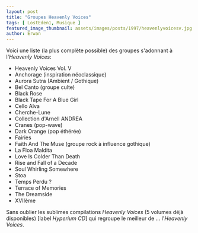 ```yaml
---
layout: post
title: "Groupes Heavenly Voices"
tags: [ LostEden1, Musique ]
featured_image_thumbnail: assets/images/posts/1997/heavenlyvoicesv.jpg
author: Erwan
---
```


Voici une liste (la plus complète possible) des groupes s'adonnant à l'*Heavenly Voices*:

- Heavenly Voices Vol. V
- Anchorage (inspiration néoclassique)
- Aurora Sutra (Ambient / Gothique)
- Bel Canto (groupe culte)
- Black Rose
- Black Tape For A Blue Girl
- Cello Alva 
- Cherche-Lune
- Collection d'Arnell ANDREA
- Cranes (pop-wave)
- Dark Orange (pop éthérée)
- Fairies
- Faith And The Muse (groupe rock à influence gothique)
- La Floa Maldita
- Love Is Colder Than Death
- Rise and Fall of a Decade
- Soul Whirling Somewhere
- Stoa
- Temps Perdu ?
- Terrace of Memories 
- The Dreamside
- XVIIème

Sans oublier les sublimes compilations *Heavenly Voices* (5 volumes déjà disponibles) [label *Hyperium CD*] qui regroupe le meilleur de ... l'*Heavenly Voices*.